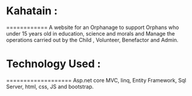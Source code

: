 # Kahatain :
============
A website for an Orphanage to support Orphans who under 15 years old in education, science and morals and Manage the operations carried out by the Child , Volunteer, Benefactor and Admin.

# Technology Used :
===================
Asp.net core MVC, linq, Entity Framework, Sql Server, html, css, JS and bootstrap.
